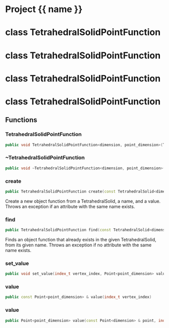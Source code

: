 <script setup>
import {useRoute} from 'vitepress'
const {path} = useRoute()
const tokens = path.split('/')
const words = tokens[2].split('-');
for (let i = 0; i < words.length; i++) {
    words[i] = words[i].charAt(0).toUpperCase() + words[i].slice(1);
    words[i] = words[i].replace('geode', 'Geode')
}
const name = words.join('-');
</script>
# Project {{ name }}

# class TetrahedralSolidPointFunction


# class TetrahedralSolidPointFunction


# class TetrahedralSolidPointFunction


# class TetrahedralSolidPointFunction


## Functions

### TetrahedralSolidPointFunction

```cpp
public void TetrahedralSolidPointFunction<dimension, point_dimension>(TetrahedralSolidPointFunction<dimension, point_dimension> && other)
```


### ~TetrahedralSolidPointFunction

```cpp
public void ~TetrahedralSolidPointFunction<dimension, point_dimension>()
```


### create

```cpp
public TetrahedralSolidPointFunction create(const TetrahedralSolid<dimension> & solid, basic_string_view function_name, Point<point_dimension> value)
```


 Create a new object function from a TetrahedralSolid, a name, and a value. Throws an exception if an attribute with the same name exists.

### find

```cpp
public TetrahedralSolidPointFunction find(const TetrahedralSolid<dimension> & solid, basic_string_view function_name)
```


 Finds an object function that already exists in the given TetrahedralSolid, from its given name. Throws an exception if no attribute with the same name exists.

### set_value

```cpp
public void set_value(index_t vertex_index, Point<point_dimension> value)
```


### value

```cpp
public const Point<point_dimension> & value(index_t vertex_index)
```


### value

```cpp
public Point<point_dimension> value(const Point<dimension> & point, index_t tetrahedron_id)
```




